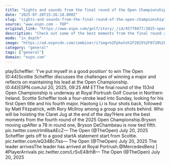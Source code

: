 ```yaml
---
title: "Sights and sounds from the final round of the Open Championship"
date: "2025-07-20T15:26:18.000Z"
slug: "sights-and-sounds-from-the-final-round-of-the-open-championship"
source: "www.espn.com - TOP"
original_link: "https://www.espn.com/golf/story/_/id/45779477/2025-open-championship-best-shots-moments-fourth-final-round-royal-portrush"
description: "Check out some of the best moments from the final round as Scottie Scheffler tries to win his first Claret Jug."
mode: "in_depth"
image: "https://a4.espncdn.com/combiner/i?img=%2Fphoto%2F2025%2F0720%2Fr1521296_1296x729_16%2D9.jpg"
category: "general"
tags: ["general"]
domain: "espn.com"
---
```

playScheffler: 'I've put myself in a good position' to win The Open (0:44)Scottie Scheffler discusses the challenges of winning a major and reflects on maintaining his lead at the Open Championship. (0:44)ESPN.comJul 20, 2025, 09:25 AM ETThe final round of the 153rd Open Championship is underway at Royal Portrush Golf Course in Northern Ireland. Scottie Scheffler took a four-stroke lead into Sunday, looking for his first Open title and his fourth major. Haotong Li is four shots back, followed by Matt Fitzpatrick, with Rory McIlroy among a group six shots behind. Who will be hoisting the Claret Jug at the end of the day?Here are the best moments from the fourth round of the 2025 Open Championship.Bryson moving upAfter a 78 in round one, Bryson DeChambeau is now tied fifth. pic.twitter.com/rIm6baAEcZ— The Open (@TheOpen) July 20, 2025 Scheffler gets off to a good startA statement start from Scottie. pic.twitter.com/eQ34Bc7lss— The Open (@TheOpen) July 20, 2025 The leader arrivesThe leader has arrived at Royal Portrush.@MercedesBenz | #PlayerArrivals pic.twitter.com/LrSvE48rhB— The Open (@TheOpen) July 20, 2025
